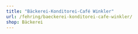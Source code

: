 ```yaml
---
title: "Bäckerei-Konditorei-Café Winkler"
url: /fehring/baeckerei-konditorei-cafe-winkler/
shop: Bäckerei
---
```

